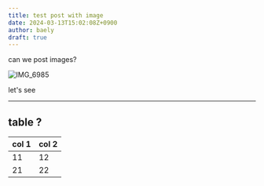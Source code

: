 ```yaml
---
title: test post with image
date: 2024-03-13T15:02:08Z+0900
author: baely
draft: true
---
```

can we post images?

![IMG_6985](https://github.com/devhou-se/www-jp/assets/5674656/065496d4-ec4c-4f6e-8f67-22f04b80aa11)

let's see

---

## table ?

| col 1 | col 2 |
| --- | --- |
| 11 | 12 |
| 21 | 22 |

